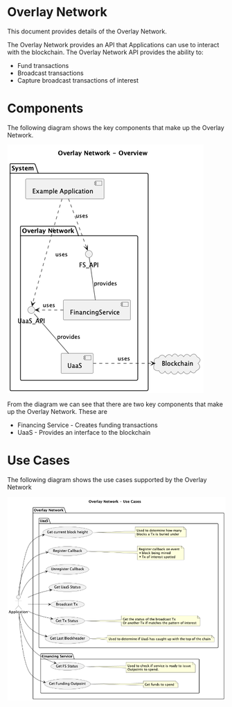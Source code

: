 # Overlay Network

This document provides details of the Overlay Network.

The Overlay Network provides an API that Applications can use to interact with the blockchain. The Overlay Network API provides the ability to:
* Fund transactions
* Broadcast transactions 
* Capture broadcast transactions of interest


# Components
The following diagram shows the key components that make up the Overlay Network.

![Overview](diagrams/overview.png)

From the diagram we can see that there are two key components that make up the Overlay Network.
These are 
* Financing Service - Creates funding transactions
* UaaS - Provides an interface to the blockchain


# Use Cases

The following diagram shows the use cases supported by the Overlay Network

![Overview](diagrams/Usecases.png)


